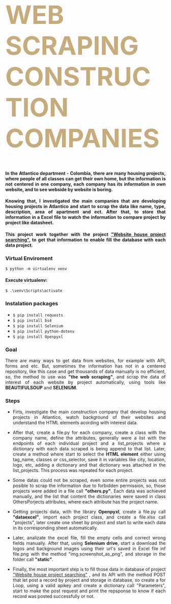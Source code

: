 <div class="row ">
	<div class="col ">
		<h1  style="color:#C6AB7C; font-size: 80px; font-weight:bold;">WEB SCRAPING CONSTRUCTION COMPANIES</h1>
	</div>
</div>

<h4 align="justify">
      In the Atlantico department - Colombia, there are many housing projects, where people of all classes can get their own home, 
      but the information is not centered  in one company, each company has its information in own website, and to see webside by website is boring. 
</h4> 
<h4 align="justify">
      Knowing that, I investigated the main companies that are developing housing projects in Atlantico and start to scrap the data like name, type, 
	description, area of apartment and ect. After that, to store that information in a Excel file to watch the information to compare  project 
	by project like datasheet. 
</h4> 
<h4 align="justify">
     This project work together with the project <a href="https://github.com/kaacuna20/Website-house-project-searching-">"Website house project searching"</a>, to get that 
      information to enable fill the database with each data project.
</h4> 

### Virtual Enviroment

`$ python -m virtualenv venv`

#### Execute virtualenv:

`$ .\venv\Scripts\activate`

### Instalation packages

* `$ pip install requests`
* `$ pip install bs4`
* `$ pip install Selenium`
* `$ pip install python-dotenv`
* `$ pip install Openpyxl`

### Goal
<p align="justify">There are many ways to get data from websites, for example with API, forms and etc. But, sometimes the information has not in a centered repository, like
      this case and get thousands of data manually is no efficient, so, the method to use was <strong>"the web scraping"</strong>, and scrap the data of interest of each website 
      by project automatically, using tools like <strong>BEAUTIFULSOUP</strong> and <strong>SELENIUM</strong>.
</p>

### Steps
<ul>
	<li>
		<p align="justify">
		     Firts, investigate the main construction company that develop housing projects in Atlantico, watch background of their websites and understand the HTML elements acording with
         interest data.
		</p>
 	</li>
	<li>
  	<p align="justify">
    		After that, create a file.py for each company, create a class with the company name, define the attributes, generally were a list with the endpoints of each individual project
        and a list_projects where a dictionary with each data scraped is being append to that list. Later, create a method where start to select the <strong>HTML element</strong> either 
        using tag_name, classes or css_selector, save it in variables like city, location, logo, etc, adding a dictionary and that dictionary was attached in the list_projects. This 
        process was repeated for each project.
  	</p>
 	</li>
	<li>
		<p align="justify">Some datas could not be scraped, even some entire projects was not posible to scrap the information due to forbidden permission, so, those projects were added
        in a file call <strong>"others.py"</strong>. Each data was achieved manually, and the list that content the dictionaries were saved in class OthersPorjects attributes, where
        each attribute has the project name.
		</p>
 	</li>
	<li>
		<p align="justify">
		      Getting projects data, with the library <strong>Openpyxl</strong>, create a file.py call <strong>"dataexcel"</strong>, import each project class, and create a file.xlsx call
          "projects", later create one sheet by project and start to write each data in its corresponding sheet automatically.
		</p>
	 </li>
	<li>
		<p align="justify">
			  Later, analizate the excel file, fill the empty cells and correct wrong fields manually. After that, using <strong> Selenium drive</strong>, start a download the logos and background
         images using their url's saved in Excel file inf file.png with the method <stron>"img.screenshot_as_png"</stron>, and storage in the folder call <strong>"static"</strong>.  
		</p>
	</li>
  <li>
		<p align="justify">
			  Finally, the most important step is to fill those data in database of project <a href="https://github.com/kaacuna20/Website-house-project-searching-">"Website house project searching"</a>
        , and its API with the method POST that let post a record by project and storage in database, so create a for Loop, using a valid apikey and create a dictionary call "Parameters", start 
        to make the post request and print the repsponse to know if each record was posted successfully or not.
		</p>
	</li>
</ul>
